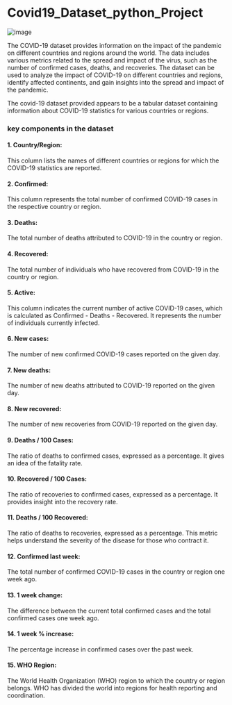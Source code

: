 # Covid19_Dataset_python_Project

![image](https://github.com/Ameena-Farzana/Covid19_Dataset_python_Project/assets/121862099/137aa8da-7469-400c-8351-882c61eb7bc0)


The COVID-19 dataset provides information on the impact of the pandemic on different countries and regions around the world. The data includes various metrics related to the spread and impact of the virus, such as the number of confirmed cases, deaths, and recoveries. The dataset can be used to analyze the impact of COVID-19 on different countries and regions, identify affected continents, and gain insights into the spread and impact of the pandemic.

The covid-19 dataset provided appears to be a tabular dataset containing information about COVID-19 statistics for various countries or regions. 
### key components in the dataset 

#### 1. Country/Region:
  This column lists the names of different countries or regions for which the COVID-19 statistics are reported.

#### 2. Confirmed:
  This column represents the total number of confirmed COVID-19 cases in the respective country or region.

#### 3. Deaths:
 The total number of deaths attributed to COVID-19 in the country or region.

#### 4. Recovered:
  The total number of individuals who have recovered from COVID-19 in the country or region.
  
#### 5. Active:
 This column indicates the current number of active COVID-19 cases, which is calculated as Confirmed - Deaths - Recovered. It represents the number of individuals currently infected.

#### 6. New cases:
  The number of new confirmed COVID-19 cases reported on the given day.

#### 7. New deaths:
  The number of new deaths attributed to COVID-19 reported on the given day.

#### 8. New recovered:
  The number of new recoveries from COVID-19 reported on the given day.

#### 9. Deaths / 100 Cases:
   The ratio of deaths to confirmed cases, expressed as a percentage. It gives an idea of the fatality rate.

#### 10. Recovered / 100 Cases:
  The ratio of recoveries to confirmed cases, expressed as a percentage. It provides insight into the recovery rate.

#### 11. Deaths / 100 Recovered:
   The ratio of deaths to recoveries, expressed as a percentage. This metric helps understand the severity of the disease for those who contract it.

#### 12. Confirmed last week:
  The total number of confirmed COVID-19 cases in the country or region one week ago.

#### 13. 1 week change:
  The difference between the current total confirmed cases and the total confirmed cases one week ago.

#### 14. 1 week % increase:
  The percentage increase in confirmed cases over the past week.

#### 15. WHO Region:
  The World Health Organization (WHO) region to which the country or region belongs. WHO has divided the world into regions for health reporting and coordination.

